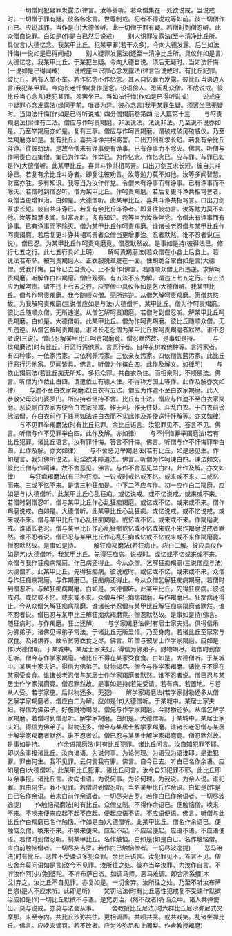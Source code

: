 <!-- { "loadSidebar": true } -->
　　一切僧同犯疑罪发露法(律言。汝等善听。若众僧集在一处欲说戒。当说戒时。一切僧于罪有疑。彼各各念言。世尊制戒。犯者不得说戒等如前。彼一切僧作白已。应说其罪。当作是白)大德僧听。此一切僧于罪有疑。若僧时到僧忍听。此众僧自说罪。白如是(作是白已然后说戒)
　　别人识罪发露法(至一清净比丘所。具仪言)大德忆念。我某甲比丘。犯某甲罪(若干众多)。今向大德发露。后当如法忏悔(一说如是已得闻戒)
　　别人疑罪发露法(还至一清净比丘所。具仪作如是言)大德忆念。我某甲比丘。于某犯生疑。今向大德自说。须后无疑时。当如法忏悔(一说如是已得闻戒)
　　说戒座中识罪心念发露法(律言当说戒时。有比丘犯罪。彼比丘。若有人举不举。若作忆念不作忆念。其人自忆罪而发露。彼比丘当语边人言)我犯某甲罪。今向长老忏悔(复作是念。设语傍人。恐闹乱众僧。不成说戒。彼比丘当心念言)我犯某罪。须罢坐已。当如法忏悔(作如是已得听说戒)
　　说戒座中疑罪心念发露法(缘同于前。唯疑为异。彼心念言)我于某罪生疑。须罢坐已无疑时。当如法忏悔(作如是已得听说戒)
四分僧羯磨卷第四
治人篇第十三
　　与呵责羯磨法(案律有二法。僧应与作呵责羯磨。非法说法。法说非法。乃至说不说亦如是。乃至举羯磨亦如是。复有三事。僧应与作呵责羯磨。谓破戒破见破威仪。乃至举羯磨亦如是。复有比丘。喜共斗诤共相骂詈。口出刀剑互求长短。若复有余比丘斗诤。往彼劝助。是故令僧未有诤事便有诤事。已有诤事而不除灭。佛言。听僧与作呵责白四集僧。集已为作举。作举已。为作忆念。作忆念已。应与罪。与罪已如是作)大德僧听。此某甲比丘。喜共斗诤共相骂詈。口出刀剑互求长短。彼自共斗诤已。若复有余比丘斗诤者。即复往彼劝言。汝等勉力莫不如他。汝等多闻智慧。财富亦胜。多有知识。我等当为汝作伴党。令僧未有诤事而有诤事。已有诤事而不除灭。若僧时到僧忍听。僧为某甲比丘。作呵责羯磨。若后复更斗诤共相骂詈者。众僧当更增罪治。白如是。大德僧听。此某甲比丘。喜共斗诤共相骂詈。口出刀剑互求长短。彼自共斗诤已。若复有余比丘斗诤者。即复往彼劝言。汝等勉力莫不如他。汝等智慧多闻。财富亦胜。多有知识。我等当为汝作伴党。令僧未有诤事而有诤事。已有诤事而不除灭。僧为某甲比丘作呵责羯磨。谁诸长老忍僧与某甲比丘作呵责羯磨。若后复更斗诤共相骂詈者众僧当更增罪治。忍者默然。谁不忍者说(三说)。僧已忍。为某甲比丘作呵责羯磨竟。僧忍默然故。是事如是持(彼得法已。修行七五之行。此七五行具如上明)
　　解呵责羯磨法(若众僧在小食上后食上。若说法若布萨。被呵责羯磨人。正衣服脱革屣在一面。住胡跪合掌白如是言)大德僧。受我忏悔。自今已去自责心。止不复作(佛言。若随顺众僧无所违逆。求解呵责羯磨。听解作白四羯磨。僧应观察。有五法不应为解。谓违上七五之行。有五法应为解呵责。谓不违上七五之行。应至僧中具仪作如是乞)大德僧听。我某甲比丘。僧与作呵责羯磨。我今随顺众僧。无所违逆。从僧乞解呵责羯磨。愿僧慈愍故。为我解呵责羯磨(三说僧应如是与法)大德僧听。某甲比丘。僧为作呵责羯磨。彼比丘随顺众僧。无所违逆。从僧乞解呵责羯磨。若僧时到僧忍听。解某甲比丘呵责羯磨。白如是。大德僧听。此某甲比丘。僧为作呵责羯磨。彼比丘随顺众僧。无所违逆。从僧乞解呵责羯磨。谁诸长老忍僧为某甲比丘解呵责羯磨者默然。谁不忍者说(三说)。僧已忍解某甲比丘呵责羯磨竟。僧忍默然故。是事如是持。
　　与摈羯磨法(时有比丘。行恶行污他家。言恶行者。自种花树教他种等。言污家者。有四种事。一依家污家。二依利养污家。三依亲友污家。四依僧伽蓝污家。此比丘行恶行污他家。见闻皆具。佛言。听僧为作摈白四。此作及解文。如律明)
　　与依止羯磨法(若比丘痴无所知。多犯众罪。共白衣杂住。而相亲附。不顺佛法。佛言。听僧为作依止白四。谓遣依止有德人住。不得称方国土等作。此作及解亦文如律)
　　与遮不至白衣家羯磨法(白衣有五法。僧应为作遮不至白衣家羯磨。此人恭敬父母沙门婆罗门。所应持者坚持不舍。比丘有十法。僧应与作遮不至白衣家羯磨。恶说骂白衣家方便令白衣家损减。作无利。作无住处。斗乱白衣。于白衣前谤佛法僧。在白衣前作下贱骂如法许白衣而不实此作及差使送忏忏解等。亦文如律)
　　与不见罪举羯磨法(时有比丘犯罪。余比丘语言。汝犯罪见不。答言不见。佛言。听僧与作不见罪举白四。此作及解。亦如律)
　　与不忏悔罪举羯磨法(若有比丘犯罪。诸比丘语言。汝有罪忏悔。答言不忏悔。佛言。听僧与作不忏悔罪举白四。此作及解。亦文如律)
　　与不舍恶见举羯磨法(若有比丘。如是恶见生。作如是言。我知佛所说法。犯淫欲非障道法。佛言。听僧为作呵谏白四。谏法如文。彼比丘僧与作呵谏。故不舍恶见。佛言。与作不舍恶见举白四。此作及解。亦文如律)
　　与狂痴羯磨法(有三种狂痴。一说戒时或忆或不忆。或来或不来。二或忆而来。三或不忆不来。是谓三种狂痴是。中下二不应与作。初一应作白二羯磨。应如是与)大德僧听。此某甲比丘心乱狂痴。或忆说戒。或不忆说戒。或来或不来。若僧时到僧忍听。僧与某甲比丘作心乱狂痴羯磨。或忆或不忆。或来或不来。僧作羯磨说戒。白如是。大德僧听。此某甲比丘心乱狂痴。或忆说戒。或不忆说戒。或来或不来。僧与某甲比丘作心乱狂痴羯磨。或忆或不忆。或来或不来。作羯磨说戒。谁诸长老忍。僧与某甲比丘作心乱狂痴或忆或不忆或来或不来作羯磨说戒者默然。谁不忍者说。僧已忍与某甲比丘作心乱狂痴或忆或不忆或来或不来作羯磨竟。僧忍默然故。是事如是持。
　　解狂痴羯磨法(若狂病止。应白二解。彼应具仪作如是乞)大德僧听。我某甲比丘。先得狂痴病。说戒时。或忆或不忆或来或不来。众僧与我作狂痴病羯磨。作已病还得止。今从众僧。乞解狂痴羯磨(三说僧应与法)大德僧听。此某甲比丘。先得狂痴病。彼说戒时。或忆或不忆。或来或不来。众僧与作狂痴病羯磨。与作羯磨已。狂痴病还得止。今从众僧乞解狂痴病羯磨。若僧时到僧忍听。与解狂痴病羯磨。白如是。大德僧听。此某甲比丘。先得狂痴病。彼说戒时。或忆或不忆。或来或不来。众僧与作狂痴病羯磨。与作羯磨已。狂痴病还得止。今从众僧乞解狂痴病羯磨。谁诸长老忍僧与某甲比丘解狂痴病羯磨者默然。谁不忍者说。僧已忍与某甲比丘解狂痴病羯磨竟。僧忍默然故。是事如是持(佛言。随狂病时。与作羯磨。狂止还解)
　　与学家羯磨法(时有居士家夫妇。俱得信乐为佛弟子。诸佛见谛弟子常法。于诸比丘无所爱惜。乃至身肉。若诸比丘至家常与饮食。及诸供养。故令贫穷衣食乏尽。佛言。听僧与彼居士作学家羯磨。应如是作)大德僧听。于某城中。某居士家夫妇。得信为佛弟子。财物竭尽。若僧时到僧忍听。僧今与作学家羯磨。诸比丘不得在某家受食食。白如是。大德僧听。于某城中。某居士家夫妇。得信为佛弟子。财物竭尽。僧今与作学家羯磨。诸比丘不得在某家受食食。谁诸长老忍僧与某居士作学家羯磨者默然。谁不忍者说。僧已忍与某居士作学家羯磨竟。僧忍默然故。是事如是持(若先受请。若有病。若置地。与若从人受。若学家施。后财物还多。无犯)
　　解学家羯磨法(若学家财物还多从僧乞解学家羯磨者。僧应白二为解。应如是作)大德僧听。于某城中。某居士家夫妇。得信为佛弟子。好施财物竭尽。僧先与作学家羯磨。今财物还多。从僧乞解学家羯磨。若僧时到僧忍听。解学家羯磨。白如是。大德僧听。于某城中。某居士家夫妇。得信为佛弟子。财物还多。僧今与某居士解学家羯磨。谁诸长老忍僧与某居士解学家羯磨者默然。谁不忍者说。僧已忍与某居士解学家羯磨竟。僧忍默然故。是事如是持。
　　作余语羯磨法(时有比丘犯罪。诸比丘问言。汝自知犯罪不耶。即以余事报诸比丘。汝向谁语。为说何事。为论何理。为语我为语谁耶。是谁犯罪。罪由何生。我不见罪。云何言我有罪。佛言。自今已去。听白已名作余语。应如是白)大德僧听。此某甲比丘犯罪。诸比丘问言。汝今自知犯罪不耶。此比丘即以余事报。诸比丘言。汝向谁语。为说何事。为论何理。为我说。为余人说。谁犯罪。罪由何生。我不见罪。若僧时到僧忍听。当名某甲比丘作余语。白如是(作是白已名作余语。若未白前作余语者。一切尽突吉罗。若作白已作余语者。一切尽波逸提)
　　作触恼羯磨法(时有比丘。众僧立制。不得作余语已。便触恼僧。唤来不来。不唤来便来应起不起不应起。便起应语不语。不应语便语。佛言。听僧与此比丘作白羯磨已名作触恼。作如是白)大德僧听。此某甲比丘。僧名作余语已。便触恼众僧。唤来不来。不唤来便来。应起不起。不应起便起。应语不语。不应语便语。若僧时到僧忍听。制某甲比丘。名作触恼。白如是(如是白已。名作触恼僧。未白前触恼僧者。一切尽突吉罗。若作白已触恼僧者。一切尽波逸提)
　　恶马治法(时有比丘。恶性不受谏语多犯众罪。余比丘语言。汝犯罪见不。答言不见。僧应舍弃莫问语如是言)汝今不见罪。汝所往之处。彼亦当举汝罪。为汝作自言。不听汝作阿[少/兔]婆陀。不听布萨自恣。如调马师。恶马难调。即合所系缰[木　　戈]弃之。汝比丘不自见罪。亦复如是。一切舍弃。汝所往之处。乃至不听汝布萨自恣(是人不应求听。此即是听)
　　梵罚治法(时有比丘恶性犯戒复不受谏作默摈治应如是作)一切比丘默摈不与语。是梵罚治。(然不改者)将诣众中。诸人共弹使出。莫与说戒。亦莫与法会从事。
　　舍教授比丘尼法(时六群比丘尼沙弥尼式叉摩那。来至寺内。共比丘沙弥共住。更相调弄。共呗共哭。或共戏笑。乱诸坐禅比丘。佛言。应唤来谪罚。若不改者。应为沙弥尼和上阇梨。作舍教授羯磨)

